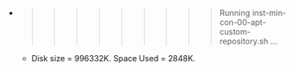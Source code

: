 * >>>>>>>>> Running inst-min-con-00-apt-custom-repository.sh ...
  * Disk size = 996332K. Space Used = 2848K.
